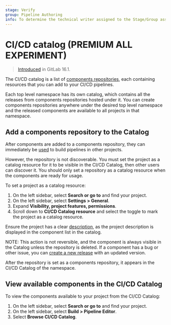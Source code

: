 ```yaml
---
stage: Verify
group: Pipeline Authoring
info: To determine the technical writer assigned to the Stage/Group associated with this page, see https://about.gitlab.com/handbook/product/ux/technical-writing/#assignments
---
```


# CI/CD catalog **(PREMIUM ALL EXPERIMENT)**

> [Introduced](https://gitlab.com/gitlab-org/gitlab/-/issues/407249) in GitLab 16.1.

The CI/CD catalog is a list of [components repositories](index.md#components-repository),
each containing resources that you can add to your CI/CD pipelines.

Each top level namespace has its own catalog, which contains all the releases from
components repositories hosted under it. You can create components repositories anywhere
under the desired top level namespace and the released components are available to
all projects in that namespace.

## Add a components repository to the Catalog

After components are added to a components repository, they can immediately be [used](index.md#use-a-component-in-a-cicd-configuration)
to build pipelines in other projects.

However, the repository is not discoverable. You must set the project as a catalog resource
for it to be visible in the CI/CD Catalog, then other users can discover it. You should only set a repository as a catalog resource when the components are ready for usage.

To set a project as a catalog resource:

1. On the left sidebar, select **Search or go to** and find your project.
1. On the left sidebar, select **Settings > General**.
1. Expand **Visibility, project features, permissions**.
1. Scroll down to **CI/CD Catalog resource** and select the toggle to mark the project as a catalog resource.

Ensure the project has a clear [description](../../user/project/settings/index.md#edit-project-name-and-description),
as the project description is displayed in the component list in the catalog.

NOTE:
This action is not reversible, and the
component is always visible in the Catalog unless the repository is deleted. If a component has a bug or other issue, you can [create a new release](index.md#release-a-component) with an updated version.

After the repository is set as a components repository, it appears in the CI/CD Catalog of the namespace.

## View available components in the CI/CD Catalog

To view the components available to your project from the CI/CD Catalog:

1. On the left sidebar, select **Search or go to** and find your project.
1. On the left sidebar, select **Build > Pipeline Editor**.
1. Select **Browse CI/CD Catalog**.
